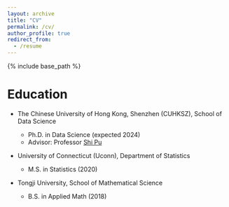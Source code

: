 ```yaml
---
layout: archive
title: "CV"
permalink: /cv/
author_profile: true
redirect_from:
  - /resume
---
```


{% include base_path %}

Education
======
* The Chinese University of Hong Kong, Shenzhen (CUHKSZ), School of Data Science
  * Ph.D. in Data Science (expected 2024)
  * Advisor: Professor [Shi Pu](https://pu-shi.github.io/)

* University of Connecticut (Uconn), Department of Statistics
  * M.S. in Statistics (2020)

* Tongji University, School of Mathematical Science
  * B.S. in Applied Math (2018)
  
  

